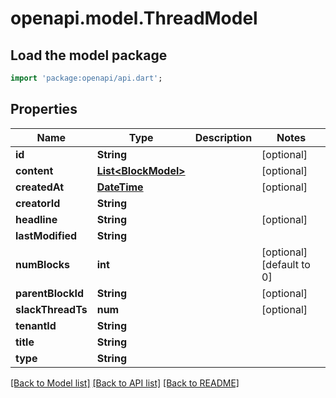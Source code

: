 # openapi.model.ThreadModel

## Load the model package
```dart
import 'package:openapi/api.dart';
```

## Properties
Name | Type | Description | Notes
------------ | ------------- | ------------- | -------------
**id** | **String** |  | [optional] 
**content** | [**List&lt;BlockModel&gt;**](BlockModel.md) |  | [optional] 
**createdAt** | [**DateTime**](DateTime.md) |  | [optional] 
**creatorId** | **String** |  | 
**headline** | **String** |  | [optional] 
**lastModified** | **String** |  | 
**numBlocks** | **int** |  | [optional] [default to 0]
**parentBlockId** | **String** |  | [optional] 
**slackThreadTs** | **num** |  | [optional] 
**tenantId** | **String** |  | 
**title** | **String** |  | 
**type** | **String** |  | 

[[Back to Model list]](../README.md#documentation-for-models) [[Back to API list]](../README.md#documentation-for-api-endpoints) [[Back to README]](../README.md)


